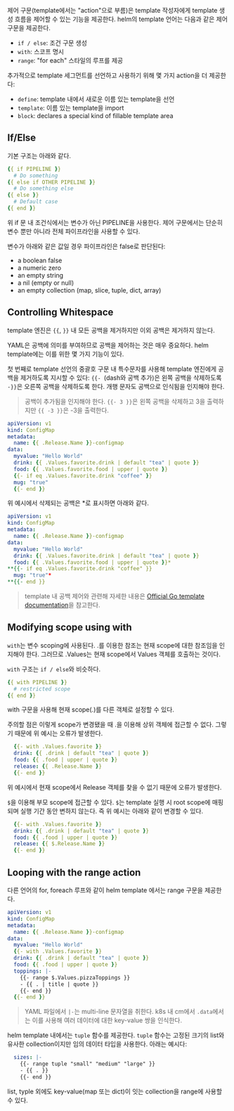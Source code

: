 제어 구문(template에서는 "action"으로 부름)은 template 작성자에게 template 생성 흐름을 제어할 수 있는 기능을 제공한다. helm의 template 언어는 다음과 같은 제어 구문을 제공한다.

- `if / else`: 조건 구문 생성
- `with`: 스코프 명시
- `range`: "for each" 스타일의 루프를 제공

추가적으로 template 세그먼트를 선언하고 사용하기 위해 몇 가지 action을 더 제공한다:

- `define`: template 내에서 새로운 이름 있는 template을 선언
- `template`: 이름 있는 template을 import
- `block`: declares a special kind of fillable template area

## If/Else
기본 구조는 아래와 같다.

``` yaml
{{ if PIPELINE }}
  # Do something
{{ else if OTHER PIPELINE }}
  # Do something else
{{ else }}
  # Default case
{{ end }}
```

위 if 문 내 조건식에서는 변수가 아닌 PIPELINE을 사용한다. 제어 구문에서는 단순히 변수 뿐만 아니라 전체 파이프라인을 사용할 수 있다.

변수가 아래와 같은 값일 경우 파이프라인은 false로 판단된다:

- a boolean false
- a numeric zero
- an empty string
- a nil (empty or null)
- an empty collection (map, slice, tuple, dict, array)

## Controlling Whitespace
template 엔진은 `{{`, `}}` 내 모든 공백을 제거하지만 이외 공백은 제거하지 않는다.

YAML은 공백에 의미를 부여하므로 공백을 제어하는 것은 매우 중요하다. helm template에는 이를 위한 몇 가지 기능이 있다.

첫 번째로 template 선언의 중괄호 구문 내 특수문자를 사용해 template 엔진에게 공백을 제거하도록 지시할 수 있다: `{{- `(dash와 공백 추가)은 왼쪽 공백을 삭제하도록 ` -}}`은 오른쪽 공백을 삭제하도록 한다. 개행 문자도 공백으로 인식됨을 인지해야 한다.

> 공백이 추가됨을 인지해야 한다. `{{- 3 }}`은 왼쪽 공백을 삭제하고 3을 출력하지만 `{{ -3 }}`은 -3을 출력한다.

``` yaml
apiVersion: v1
kind: ConfigMap
metadata:
  name: {{ .Release.Name }}-configmap
data:
  myvalue: "Hello World"
  drink: {{ .Values.favorite.drink | default "tea" | quote }}
  food: {{ .Values.favorite.food | upper | quote }}
  {{- if eq .Values.favorite.drink "coffee" }}
  mug: "true"
  {{- end }}
```

위 예시에서 삭제되는 공백은 *로 표시하면 아래와 같다.

``` yaml
apiVersion: v1
kind: ConfigMap
metadata:
  name: {{ .Release.Name }}-configmap
data:
  myvalue: "Hello World"
  drink: {{ .Values.favorite.drink | default "tea" | quote }}
  food: {{ .Values.favorite.food | upper | quote }}*
**{{- if eq .Values.favorite.drink "coffee" }}
  mug: "true"*
**{{- end }}
```

> template 내 공백 제어와 관련해 자세한 내용은 [Official Go template documentation](https://pkg.go.dev/text/template?utm_source=godoc)을 참고한다.

## Modifying scope using with
`with`는 변수 scoping에 사용된다. .를 이용한 참조는 현재 scope에 대한 참조임을 인지해야 한다. 그러므로 .Values는 현재 scope에서 Values 객체를 호출하는 것이다.

`with` 구조는 `if / else`와 비슷하다.

``` yaml
{{ with PIPELINE }}
  # restricted scope
{{ end }}
```

with 구문을 사용해 현재 scope(.)를 다른 객체로 설정할 수 있다.

주의할 점은 이렇게 scope가 변경됐을 때 .을 이용해 상위 객체에 접근할 수 없다. 그렇기 때문에 위 예시는 오류가 발생한다.

``` yaml
  {{- with .Values.favorite }}
  drink: {{ .drink | default "tea" | quote }}
  food: {{ .food | upper | quote }}
  release: {{ .Release.Name }}
  {{- end }}
```

위 예시에서 현재 scope에서 Release 객체를 찾을 수 없기 때문에 오류가 발생한다.

`$`을 이용해 부모 scope에 접근할 수 있다. `$`는 template 실행 시 root scope에 매핑되며 실행 기간 동안 변하지 않는다. 즉 위 예시는 아래와 같이 변경할 수 있다.

``` yaml
  {{- with .Values.favorite }}
  drink: {{ .drink | default "tea" | quote }}
  food: {{ .food | upper | quote }}
  release: {{ $.Release.Name }}
  {{- end }}
```

## Looping with the range action
다른 언어의 for, foreach 루프와 같이 helm template 에서는 range 구문을 제공한다.

``` yaml
apiVersion: v1
kind: ConfigMap
metadata:
  name: {{ .Release.Name }}-configmap
data:
  myvalue: "Hello World"
  {{- with .Values.favorite }}
  drink: {{ .drink | default "tea" | quote }}
  food: {{ .food | upper | quote }}
  toppings: |-
    {{- range $.Values.pizzaToppings }}
    - {{ . | title | quote }}
    {{- end }}    
  {{- end }}
```

> YAML 파일에서 `|-`는 multi-line 문자열을 취한다. k8s 내 cm에서 `.data`에서는 이를 사용해 여러 데이터에 대한 key-value 쌍을 인식한다.

helm template 내에서는 `tuple` 함수를 제공한다. `tuple` 함수는 고정된 크기의 list와 유사한 collection이지만 임의 데이터 타입을 사용한다. 아래는 예시다:

``` yaml
  sizes: |-
    {{- range tuple "small" "medium" "large" }}
    - {{ . }}
    {{- end }}
```

list, typle 외에도 key-value(map 또는 dict)이 잇는 collection을 range에 사용할 수 있다.